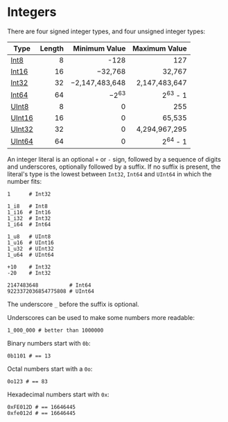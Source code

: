 # Integers

There are four signed integer types, and four unsigned integer types:

Type | Length  | Minimum Value | Maximum Value
 ---------- | -----------: | -----------: |-----------: |
[Int8](http://crystal-lang.org/api/Int8.html)  | 8       | -128 | 127 |
[Int16](http://crystal-lang.org/api/Int16.html)  | 16 | −32,768 | 32,767|
[Int32](http://crystal-lang.org/api/Int32.html) | 32  | −2,147,483,648 | 2,147,483,647|
[Int64](http://crystal-lang.org/api/Int64.html)   |  64 | −2<sup>63</sup> | 2<sup>63</sup> - 1 |
[UInt8](http://crystal-lang.org/api/UInt8.html) | 8 |  0 | 255
[UInt16](http://crystal-lang.org/api/UInt16.html) | 16 | 0 | 65,535
[UInt32](http://crystal-lang.org/api/UInt32.html) | 32 |  0 | 4,294,967,295
[UInt64](http://crystal-lang.org/api/UInt64.html) | 64 | 0 | 2<sup>64</sup> - 1 |

An integer literal is an optional `+` or `-` sign, followed by
a sequence of digits and underscores, optionally followed by a suffix.
If no suffix is present, the literal's type is the lowest between `Int32`, `Int64` and `UInt64`
in which the number fits:

```crystal
1      # Int32

1_i8   # Int8
1_i16  # Int16
1_i32  # Int32
1_i64  # Int64

1_u8   # UInt8
1_u16  # UInt16
1_u32  # UInt32
1_u64  # UInt64

+10    # Int32
-20    # Int32

2147483648          # Int64
9223372036854775808 # UInt64
```

The underscore `_` before the suffix is optional.

Underscores can be used to make some numbers more readable:

```crystal
1_000_000 # better than 1000000
```

Binary numbers start with `0b`:

```crystal
0b1101 # == 13
```

Octal numbers start with a `0o`:

```crystal
0o123 # == 83
```

Hexadecimal numbers start with `0x`:

```crystal
0xFE012D # == 16646445
0xfe012d # == 16646445
```
